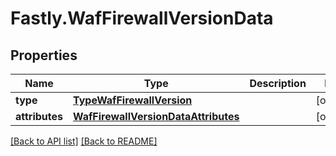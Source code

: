 # Fastly.WafFirewallVersionData

## Properties

Name | Type | Description | Notes
------------ | ------------- | ------------- | -------------
**type** | [**TypeWafFirewallVersion**](TypeWafFirewallVersion.md) |  | [optional] 
**attributes** | [**WafFirewallVersionDataAttributes**](WafFirewallVersionDataAttributes.md) |  | [optional] 



[[Back to API list]](../../README.md#endpoints) [[Back to README]](../../README.md)
